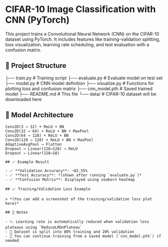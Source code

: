 # CIFAR-10 Image Classification with CNN (PyTorch)

This project trains a Convolutional Neural Network (CNN) on the CIFAR-10 dataset using PyTorch. It includes features like training-validation splitting, loss visualization, learning rate scheduling, and test evaluation with a confusion matrix.

## 📁 Project Structure

├── train.py # Training script
├── evaluate.py # Evaluate model on test set
├── model.py # CNN model definition
├── visualize.py # Functions for plotting loss and confusion matrix
├── cnn_model.pth # Saved trained model
├── README.md # This file
└── data/ # CIFAR-10 dataset will be downloaded here

## 🧠 Model Architecture

```text
Conv2D(3 → 32) + ReLU + BN
Conv2D(32 → 64) + ReLU + BN + MaxPool
Conv2D(64 → 128) + ReLU + BN
Conv2D(128 → 128) + ReLU + BN + MaxPool
AdaptiveAvgPool → Flatten
Dropout → Linear(128→128) → ReLU
Dropout → Linear(128→10)

## ✅ Example Result

- ✅ **Validation Accuracy**: ~82.55%
- ✅ **Test Accuracy**: *(shown after running `evaluate.py`)*
- ✅ **Confusion Matrix**: Displayed using seaborn heatmap

## 📈 Training/Validation Loss Example

> *(You can add a screenshot of the training/validation loss plot here)*

## 📌 Notes

- 📉 Learning rate is automatically reduced when validation loss plateaus using `ReduceLROnPlateau`
- 🔀 Dataset is split into 80% training and 20% validation
- 💾 You can continue training from a saved model (`cnn_model.pth`) if needed

